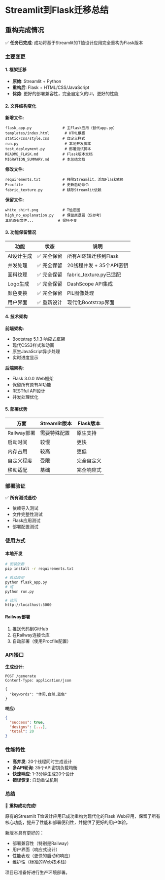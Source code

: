 # Streamlit到Flask迁移总结

## 重构完成情况

✅ **任务已完成**: 成功将基于Streamlit的T恤设计应用完全重构为Flask版本

### 主要变更

#### 1. 框架迁移
- **原始**: Streamlit + Python
- **重构后**: Flask + HTML/CSS/JavaScript
- **优势**: 更好的部署兼容性，完全自定义的UI，更好的性能

#### 2. 文件结构变化

**新增文件:**
```
flask_app.py              # 主Flask应用（替代app.py）
templates/index.html       # HTML模板
static/css/style.css      # 自定义样式
run.py                     # 本地开发脚本
test_deployment.py         # 部署测试脚本
README_FLASK.md           # Flask版本文档
MIGRATION_SUMMARY.md      # 本总结文档
```

**修改文件:**
```
requirements.txt          # 移除Streamlit，添加Flask依赖
Procfile                  # 更新启动命令
fabric_texture.py         # 移除Streamlit依赖
```

**保留文件:**
```
white_shirt.png           # T恤底图
high_no_explanation.py    # 保留原逻辑（仅参考）
其他原有文件...           # 保持不变
```

#### 3. 功能保留情况

| 功能 | 状态 | 说明 |
|------|------|------|
| AI设计生成 | ✅ 完全保留 | 所有AI逻辑迁移到Flask |
| 并发处理 | ✅ 完全保留 | 20线程并发 + 35个API密钥 |
| 面料纹理 | ✅ 完全保留 | fabric_texture.py已适配 |
| Logo生成 | ✅ 完全保留 | DashScope API集成 |
| 颜色变换 | ✅ 完全保留 | PIL图像处理 |
| 用户界面 | ✅ 重新设计 | 现代化Bootstrap界面 |

#### 4. 技术架构

**前端架构:**
- Bootstrap 5.1.3 响应式框架
- 现代CSS3样式和动画
- 原生JavaScript异步处理
- 实时进度显示

**后端架构:**
- Flask 3.0.0 Web框架
- 保留所有原有AI功能
- RESTful API设计
- 并发处理优化

#### 5. 部署优势

| 方面 | Streamlit版本 | Flask版本 |
|------|---------------|-----------|
| Railway部署 | 需要特殊配置 | 原生支持 |
| 启动时间 | 较慢 | 更快 |
| 内存占用 | 较高 | 更低 |
| 自定义程度 | 受限 | 完全自定义 |
| 移动适配 | 基础 | 完全响应式 |

### 部署验证

✅ **所有测试通过:**
- 依赖导入测试
- 文件完整性测试  
- Flask应用测试
- 部署配置测试

### 使用方式

#### 本地开发
```bash
# 安装依赖
pip install -r requirements.txt

# 启动应用
python flask_app.py
# 或
python run.py

# 访问
http://localhost:5000
```

#### Railway部署
1. 推送代码到GitHub
2. 在Railway连接仓库
3. 自动部署（使用Procfile配置）

### API接口

**生成设计:**
```
POST /generate
Content-Type: application/json

{
  "keywords": "休闲,自然,蓝色"
}
```

**响应:**
```json
{
  "success": true,
  "designs": [...],
  "total": 20
}
```

### 性能特性

- **高并发**: 20个线程同时生成设计
- **多API轮询**: 35个API密钥负载均衡
- **快速响应**: 1-3分钟生成20个设计
- **错误恢复**: 自动重试机制

### 总结

🎉 **重构成功完成!** 

原有的Streamlit T恤设计应用已成功重构为现代化的Flask Web应用，保留了所有核心功能，提升了性能和部署便利性，并提供了更好的用户体验。

新版本具有更好的：
- 部署兼容性（特别是Railway）
- 用户界面（响应式设计）
- 性能表现（更快的启动和响应）
- 维护性（标准的Web技术栈）

项目已准备好进行生产环境部署。
